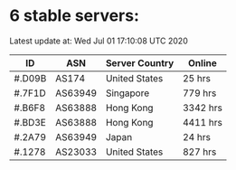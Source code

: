 # 6 stable servers:

Latest update at: Wed Jul 01 17:10:08 UTC 2020

| ID | ASN | Server Country | Online |
| -- | --- | -------------- | ------ |
| #.D09B | AS174 | United States | 25 hrs |
| #.7F1D | AS63949 | Singapore | 779 hrs |
| #.B6F8 | AS63888 | Hong Kong | 3342 hrs |
| #.BD3E | AS63888 | Hong Kong | 4411 hrs |
| #.2A79 | AS63949 | Japan | 24 hrs |
| #.1278 | AS23033 | United States | 827 hrs |

